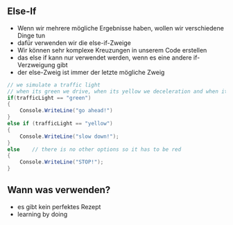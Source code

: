 ## Else-If

* Wenn wir mehrere mögliche Ergebnisse haben, wollen wir verschiedene Dinge tun
* dafür verwenden wir die else-if-Zweige
* Wir können sehr komplexe Kreuzungen in unserem Code erstellen
* das else if kann nur verwendet werden, wenn es eine andere if-Verzweigung gibt
* der else-Zweig ist immer der letzte mögliche Zweig

```csharp
// we simulate a traffic light
// when its green we drive, when its yellow we deceleration and when its red we stop
if(trafficLight == "green")
{
    Console.WriteLine("go ahead!")
}
else if (trafficLight == "yellow")
{
    Console.WriteLine("slow down!");
}
else    // there is no other options so it has to be red
{
    Console.WriteLine("STOP!");
}
```

## Wann was verwenden?

* es gibt kein perfektes Rezept
* learning by doing
